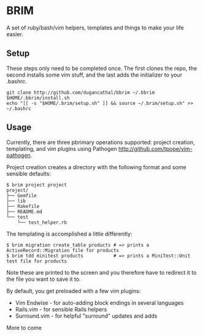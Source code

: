 BRIM
====

A set of ruby/bash/vim helpers, templates and things to make your life easier.

Setup
-----

These steps only need to be completed once.  The first clones the repo, the second installs some vim stuff, and the last adds the initializer to your .bashrc.

    git clone http://github.com/dugancathal/bbrim ~/.bbrim
    $HOME/.bbrim/install.sh
    echo "[[ -s "$HOME/.brim/setup.sh" ]] && source ~/.brim/setup.sh" >> ~/.bashrc

Usage
-----

Currently, there are three pbrimary operations supported: project creation, templating, and vim plugins using Pathogen <http://github.com/tpope/vim-pathogen>.

Project creation creates a directory with the following format and some sensible defaults:

    $ brim project project
    project/
    ├── Gemfile
    ├── lib
    ├── Rakefile
    ├── README.md
    └── test
        └── test_helper.rb

The templating is accomplished a little differently:

    $ brim migration create_table products # => prints a ActiveRecord::Migration file for products
    $ brim tdd minitest products           # => prints a MiniTest::Unit test file for products

Note these are printed to the screen and you therefore have to redirect it to the file you want to save it to.

By default, you get preloaded with a few vim plugins:

* Vim Endwise  - for auto-adding block endings in several languages
* Rails.vim    - for sensible Rails helpers
* Surround.vim - for helpful "surround" updates and adds

More to come
